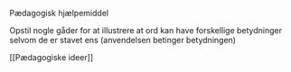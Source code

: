 Pædagogisk hjælpemiddel 

Opstil nogle gåder for at illustrere at ord kan have forskellige betydninger selvom de er stavet ens (anvendelsen betinger betydningen)

[[Pædagogiske ideer]]

